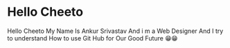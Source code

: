 # Hello Cheeto 
<p> Hello Cheeto My Name Is Ankur Srivastav
And i m a Web Designer 
And I try to understand How to use Git Hub 
for Our Good Future 😁😁</p>